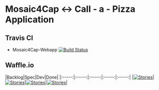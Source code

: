 Mosaic4Cap <-> Call - a - Pizza Application
======

## Travis CI
* Mosaic4Cap-Webapp [![Build Status](https://travis-ci.org/mosaic4cap/mosaic4cap-webapp.svg?branch=master)](https://travis-ci.org/mosaic4cap/mosaic4cap-webapp/)

## Waffle.io 
|Backlog|Spec|Dev|Done|
|:-----:|:-----:|:-----:|:-----:|:-----:|
|[![Stories](https://badge.waffle.io/mosaic4cap/mosaic4cap-webapp.svg?label=backlog&title=Backlog)](http://waffle.io/mosaic4cap/mosaic4cap-webapp)|[![Stories](https://badge.waffle.io/mosaic4cap/mosaic4cap-webapp.svg?label=spec&title=Spec)](http://waffle.io/mosaic4cap/mosaic4cap-webapp)|[![Stories](https://badge.waffle.io/mosaic4cap/mosaic4cap-webapp.svg?label=development&title=Development)](http://waffle.io/mosaic4cap/mosaic4cap-webapp)|[![Stories](https://badge.waffle.io/mosaic4cap/mosaic4cap-webapp.svg?label=done&title=Done)](http://waffle.io/mosaic4cap/mosaic4cap-webapp)|
